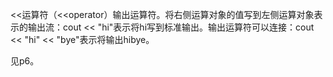 <<运算符（<<operator）输出运算符。将右侧运算对象的值写到左侧运算对象表示的输出流：cout << "hi"表示将hi写到标准输出。输出运算符可以连接：cout << "hi" << "bye"表示将输出hibye。

见p6。
